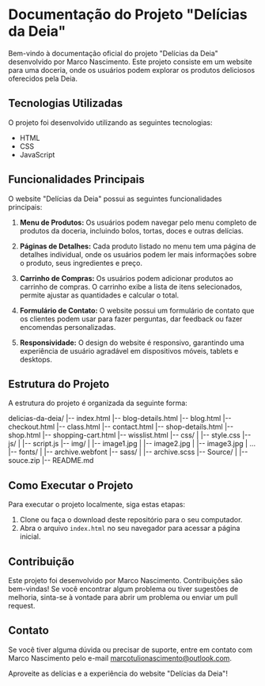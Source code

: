 # Documentação do Projeto "Delícias da Deia"

Bem-vindo à documentação oficial do projeto "Delícias da Deia" desenvolvido por Marco Nascimento. Este projeto consiste em um website para uma doceria, onde os usuários podem explorar os produtos deliciosos oferecidos pela Deia.

## Tecnologias Utilizadas

O projeto foi desenvolvido utilizando as seguintes tecnologias:

- HTML
- CSS
- JavaScript

## Funcionalidades Principais

O website "Delícias da Deia" possui as seguintes funcionalidades principais:

1. **Menu de Produtos:** Os usuários podem navegar pelo menu completo de produtos da doceria, incluindo bolos, tortas, doces e outras delícias.

2. **Páginas de Detalhes:** Cada produto listado no menu tem uma página de detalhes individual, onde os usuários podem ler mais informações sobre o produto, seus ingredientes e preço.

3. **Carrinho de Compras:** Os usuários podem adicionar produtos ao carrinho de compras. O carrinho exibe a lista de itens selecionados, permite ajustar as quantidades e calcular o total.

4. **Formulário de Contato:** O website possui um formulário de contato que os clientes podem usar para fazer perguntas, dar feedback ou fazer encomendas personalizadas.

5. **Responsividade:** O design do website é responsivo, garantindo uma experiência de usuário agradável em dispositivos móveis, tablets e desktops.

## Estrutura do Projeto

A estrutura do projeto é organizada da seguinte forma:

delicias-da-deia/
|-- index.html
|-- blog-details.html
|-- blog.html
|-- checkout.html
|-- class.html
|-- contact.html
|-- shop-details.html
|-- shop.html
|-- shopping-cart.html
|-- wisslist.html
|-- css/
|   |-- style.css
|-- js/
|   |-- script.js
|-- img/
|   |-- image1.jpg
|   |-- image2.jpg
|   |-- image3.jpg
|   ...
|-- fonts/
|   |-- archive.webfont
|-- sass/
|   |-- archive.scss
|-- Source/
|   |-- souce.zip
|-- README.md


## Como Executar o Projeto

Para executar o projeto localmente, siga estas etapas:

1. Clone ou faça o download deste repositório para o seu computador.
2. Abra o arquivo `index.html` no seu navegador para acessar a página inicial.

## Contribuição

Este projeto foi desenvolvido por Marco Nascimento. Contribuições são bem-vindas! Se você encontrar algum problema ou tiver sugestões de melhoria, sinta-se à vontade para abrir um problema ou enviar um pull request.

## Contato

Se você tiver alguma dúvida ou precisar de suporte, entre em contato com Marco Nascimento pelo e-mail marcotulionascimento@outlook.com.

Aproveite as delícias e a experiência do website "Delícias da Deia"!




